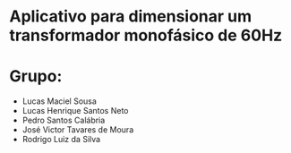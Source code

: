 # Aplicativo para dimensionar um transformador monofásico de 60Hz
# Grupo:
- Lucas Maciel Sousa
- Lucas Henrique Santos Neto
- Pedro Santos Calábria
- José Victor Tavares de Moura
- Rodrigo Luiz da Silva
